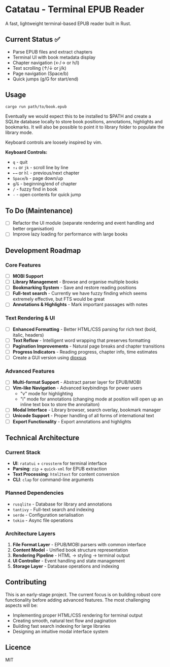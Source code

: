 # Catatau - Terminal EPUB Reader

A fast, lightweight terminal-based EPUB reader built in Rust.

## Current Status ✅

- Parse EPUB files and extract chapters
- Terminal UI with book metadata display
- Chapter navigation (←/→ or h/l)
- Text scrolling (↑/↓ or j/k)
- Page navigation (Space/b)
- Quick jumps (g/G for start/end)

## Usage

```bash
cargo run path/to/book.epub
```

Eventually we would expect this to be installed to $PATH and create a SQLite database locally to store book positions, annotations, highlights and bookmarks. It will also be possible to point it to library folder to populate the library mode.

Keyboard controls are loosely inspired by vim.

**Keyboard Controls:**

- `q` - quit
- `↑↓` or `jk` - scroll line by line
- `←→` or `hl` - previous/next chapter
- `Space`/`b` - page down/up
- `g`/`G` - beginning/end of chapter
- `/` - fuzzy find in book
- `-` - open contents for quick jump

## To Do (Maintenance)

- [ ] Refactor the UI module (separate rendering and event handling and better
      organisation)
- [ ] Improve lazy loading for performance with large books

## Development Roadmap

### Core Features

- [ ] **MOBI Support**
- [ ] **Library Management** - Browse and organise multiple books
- [ ] **Bookmarking System** - Save and restore reading positions
- [ ] **Full-text search** - Currently we have fuzzy finding which seems extremely effective, but FTS would be great
- [ ] **Annotations & Highlights** - Mark important passages with notes

### Text Rendering & UI

- [ ] **Enhanced Formatting** - Better HTML/CSS parsing for rich text (bold, italic, headers)
- [ ] **Text Reflow** - Intelligent word wrapping that preserves formatting
- [ ] **Pagination Improvements** - Natural page breaks and chapter transitions
- [ ] **Progress Indicators** - Reading progress, chapter info, time estimates
- [ ] Create a GUI version using [dioxsus](https://dioxuslabs.com/)

### Advanced Features

- [ ] **Multi-format Support** - Abstract parser layer for EPUB/MOBI
- [ ] **Vim-like Navigation** - Advanced keybindings for power users
  - "v" mode for highlighting
  - "i" mode for annotations (changing mode at position will open up an inline text box to store the annotaiton)
- [ ] **Modal Interface** - Library browser, search overlay, bookmark manager
- [ ] **Unicode Support** - Proper handling of all forms of international text
- [ ] **Export Functionality** - Export annotations and highlights

## Technical Architecture

### Current Stack

- **UI**: `ratatui` + `crossterm` for terminal interface
- **Parsing**: `zip` + `quick-xml` for EPUB extraction
- **Text Processing**: `html2text` for content conversion
- **CLI**: `clap` for command-line arguments

### Planned Dependencies

- `rusqlite` - Database for library and annotations
- `tantivy` - Full-text search and indexing
- `serde` - Configuration serialisation
- `tokio` - Async file operations

### Architecture Layers

1. **File Format Layer** - EPUB/MOBI parsers with common interface
2. **Content Model** - Unified book structure representation
3. **Rendering Pipeline** - HTML → styling → terminal output
4. **UI Controller** - Event handling and state management
5. **Storage Layer** - Database operations and indexing

## Contributing

This is an early-stage project. The current focus is on building robust core functionality before adding advanced features. The most challenging aspects will be:

- Implementing proper HTML/CSS rendering for terminal output
- Creating smooth, natural text flow and pagination
- Building fast search indexing for large libraries
- Designing an intuitive modal interface system

## Licence

MIT
